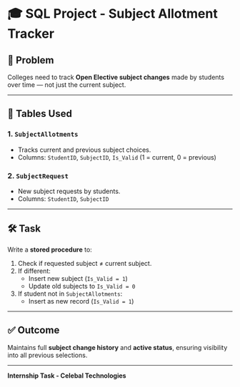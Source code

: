 # 🎓 SQL Project - Subject Allotment Tracker

## 📌 Problem
Colleges need to track **Open Elective subject changes** made by students over time — not just the current subject.

---

## 📁 Tables Used

### 1. `SubjectAllotments`
- Tracks current and previous subject choices.
- Columns: `StudentID`, `SubjectID`, `Is_Valid` (1 = current, 0 = previous)

### 2. `SubjectRequest`
- New subject requests by students.
- Columns: `StudentID`, `SubjectID`

---

## 🛠️ Task
Write a **stored procedure** to:
1. Check if requested subject ≠ current subject.
2. If different:
   - Insert new subject (`Is_Valid = 1`)
   - Update old subjects to `Is_Valid = 0`
3. If student not in `SubjectAllotments`:
   - Insert as new record (`Is_Valid = 1`)

---

## ✅ Outcome
Maintains full **subject change history** and **active status**, ensuring visibility into all previous selections.

---

**Internship Task - Celebal Technologies**
